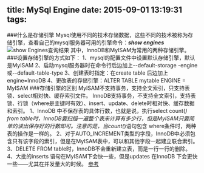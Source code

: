 title: MySql Engine
date: 2015-09-01 13:19:31
tags:
---
###什么是存储引擎
Mysql使用不同的技术存储数据，这些不同的技术被称为存储引擎，查看自己的mysql服务器可用的引擎命令：***show engines***
![show Engines查询结果](../../../../images/mysqlengine.png)
其中，InnoDB和MyISAM为常用的两种存储引擎。
###设置存储引擎的方式如下：
1、mysql的配置文件中设置默认存储引擎，默认是MyISAM
2、启动mysql服务器时在命令行后边加上--default-storage -engine或--default-table-type
3、创建表时指定：在create table 后边加上engine=InnoDB
4、更改表的存储引擎：ALTER TABLE mytable ENGINE = MyISAM
###存储引擎的区别
MyISAM不支持事务，支持全文索引，只支持表锁、select相对快、缓存索引文件。
InnoDB支持事务，不支持全文索引，支持表锁、行锁（where是主键时有效）、insert、update、delete时相对快、缓存数据和索引。
1、InnoDB 中不保存表的具体行数，也就是说，执行select count(*) from table时，InnoDB要扫描一遍整个表来计算有多少行，但是MyISAM只要简单的读出保存好的行数即可。注意的是，当count(*)语句包含 where条件时，两种表的操作是一样的。
2、对于AUTO_INCREMENT类型的字段，InnoDB中必须包含只有该字段的索引，但是在MyISAM表中，可以和其他字段一起建立联合索引。
3、DELETE FROM table时，InnoDB不会重新建立表，而是一行一行的删除。
4、大批的inserts 语句在MyISAM下会快一些，但是updates 在InnoDB 下会更快一些——尤其在并发量大的时候。
[参考](http://www.cnblogs.com/youxin/p/3359132.html)